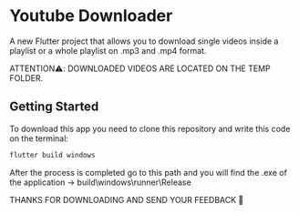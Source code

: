 # Youtube Downloader

A new Flutter project that allows you to download single videos inside a playlist or a whole playlist on .mp3 and .mp4 format.

ATTENTION⚠️: DOWNLOADED VIDEOS ARE LOCATED ON THE TEMP FOLDER.

## Getting Started

To download this app you need to clone this repository and write this code on the terminal:
```sh
flutter build windows
```
After the process is completed go to this path and you will find the .exe of the application -> build\windows\runner\Release

THANKS FOR DOWNLOADING AND SEND YOUR FEEDBACK 🩷

